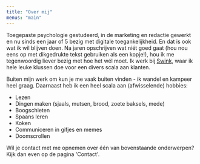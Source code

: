 ```yaml
---
title: "Over mij"
menus: "main"
---
```


Toegepaste psychologie gestudeerd, in de marketing en redactie gewerkt en nu sinds een jaar of 5 bezig met digitale toegankelijkheid. En dat is ook wat ik wil blijven doen. Na jaren opschrijven wat niét goed gaat (hou nou eens op met dikgedrukte tekst gebruiken als een kopje!), hou ik me tegenwoordig liever bezig met hoe het wél moet. Ik werk bij [Swink](https://swink.nl/), waar ik hele leuke klussen doe voor een divers scala aan klanten. 

Buiten mijn werk om kun je me vaak buiten vinden - ik wandel en kampeer heel graag. Daarnaast heb ik een heel scala aan (afwisselende) hobbies:

- Lezen
- Dingen maken (sjaals, mutsen, brood, zoete baksels, mede)
- Boogschieten
- Spaans leren
- Koken
- Communiceren in gifjes en memes
- Doomscrollen

Wil je contact met me opnemen over één van bovenstaande onderwerpen? Kijk dan even op de pagina 'Contact'. 
